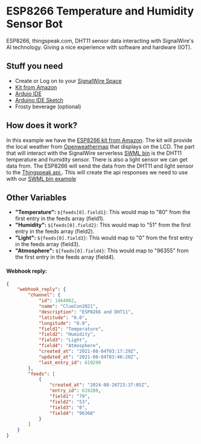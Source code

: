 # ESP8266 Temperature and Humidity Sensor Bot

ESP8266, thingspeak.com, DHT11 sensor data interacting with SignalWire's AI technology. Giving a nice experience with software and hardware (IOT).

## Stuff you need
- Create or Log on to your [SignalWire Space](https://signalwire.com/signin)
- [Kit from Amazon](https://www.amazon.com/gp/product/B07GPBBY7F)
- [Arduio IDE](https://docs.arduino.cc/software/ide-v2/tutorials/getting-started/ide-v2-downloading-and-installing)
- [Arduino IDE Sketch](https://github.com/signalwire/digital_employees/tree/main/serverless/ESP8266_Temperature_and_Humidity_Sensor_Bot/arduino_sketch)
- Frosty beverage (optional)

## How does it work?

In this example we have the [ESP8266 kit from Amazon](https://www.amazon.com/gp/product/B07GPBBY7F). The kit will provide the local weather from [Openweathermap](https://openweathermap.org/) that displays on the LCD. The part that will interact with the SignalWire serverless [SWML bin](https://github.com/signalwire/digital_employees/blob/main/serverless/ESP8266_Temperature_and_Humidity_Sensor_Bot/full_example_SWML.json) is the DHT11 temperature and humidity sensor. There is also a light sensor we can get data from. The ESP8266 will send the data from the DHT11 and light sensor to the [Thingspeak api.](api.thingspeak.com). This will create the api responses we need to use with our [SWML bin example](https://github.com/signalwire/digital_employees/blob/main/serverless/ESP8266_Temperature_and_Humidity_Sensor_Bot/full_example_SWML.json)

## Other Variables

- **"Temperature":** `${feeds[0].field1}`: This would map to "80" from the first entry in the feeds array (field1).
- **"Humidity":** `${feeds[0].field2}`: This would map to "51" from the first entry in the feeds array (field2).
- **"Light":** `${feeds[0].field3}`: This would map to "0" from the first entry in the feeds array (field3).
- **"Atmosphere":** `${feeds[0].field4}`: This would map to "96355" from the first entry in the feeds array (field4).

#### Webhook reply:
```json
{
    "webhook_reply": {
        "channel": {
            "id": 1464062,
            "name": "ClueCon2021",
            "description": "ESP8266 and DHT11",
            "latitude": "0.0",
            "longitude": "0.0",
            "field1": "Temperature",
            "field2": "Humidity",
            "field3": "Light",
            "field4": "Atmosphere",
            "created_at": "2021-08-04T03:17:29Z",
            "updated_at": "2021-08-04T03:46:20Z",
            "last_entry_id": 619290
        },
        "feeds": [
            {
                "created_at": "2024-08-26T23:37:05Z",
                "entry_id": 619289,
                "field1": "79",
                "field2": "53",
                "field3": "0",
                "field4": "96368"
            }
        ]
    }
}
```
